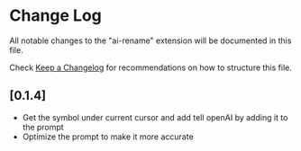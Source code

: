 # Change Log

All notable changes to the "ai-rename" extension will be documented in this file.

Check [Keep a Changelog](http://keepachangelog.com/) for recommendations on how to structure this file.

## [0.1.4]

-   Get the symbol under current cursor and add tell openAI by adding it to the prompt
-   Optimize the prompt to make it more accurate
